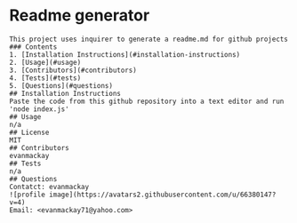 # Readme generator
    This project uses inquirer to generate a readme.md for github projects
    ### Contents
    1. [Installation Instructions](#installation-instructions)
    2. [Usage](#usage)
    3. [Contributors](#contributors)
    4. [Tests](#tests)
    5. [Questions](#questions)
    ## Installation Instructions
    Paste the code from this github repository into a text editor and run 'node index.js'
    ## Usage
    n/a
    ## License
    MIT
    ## Contributors
    evanmackay
    ## Tests
    n/a
    ## Questions
    Contatct: evanmackay
    ![profile image](https://avatars2.githubusercontent.com/u/66380147?v=4)
    Email: <evanmackay71@yahoo.com>
    